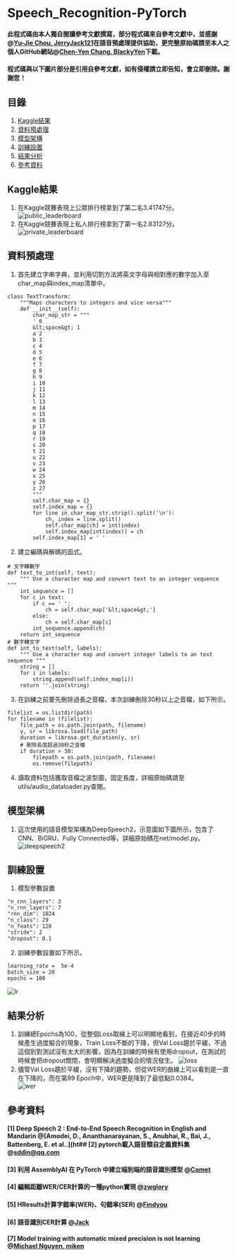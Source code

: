 # Speech_Recognition-PyTorch
 
#### 此程式碼由本人獨自閱讀參考文獻撰寫，部分程式碼來自參考文獻中，並感謝@[Yu-Jie Chou, JerryJack121](https://github.com/JerryJack121)在語音預處理提供協助，更完整原始碼請至本人之個人GitHub網站@[Chen-Yen Chang, BlackyYen](https://github.com/BlackyYen)下載。
#### 程式碼與以下圖片部分是引用自參考文獻，如有侵權請立即告知，會立即刪除。謝謝您！

## 目錄

1. [Kaggle結果](#Kaggle結果)
2. [資料預處理](#資料預處理)
3. [模型架構](#模型架構)
4. [訓練設置](#訓練設置)
5. [結果分析](#結果分析)
6. [參考資料](#參考資料)

## Kaggle結果

1. 在Kaggle競賽表現上公眾排行榜拿到了第二名3.41747分。 
![public_leaderboard](./images/readme/public_leaderboard.JPG) 
2. 在Kaggle競賽表現上私人排行榜拿到了第一名2.83127分。 
![private_leaderboard](./images/readme/private_leaderboard.JPG) 

## 資料預處理

1. 首先建立字串字典，並利用切割方法將英文字母與相對應的數字加入至char_map與index_map清單中。
```
class TextTransform:
    """Maps characters to integers and vice versa"""
    def __init__(self):
        char_map_str = """
        ' 0
        &lt;space&gt; 1
        a 2
        b 3
        c 4
        d 5
        e 6
        f 7
        g 8
        h 9
        i 10
        j 11
        k 12
        l 13
        m 14
        n 15
        o 16
        p 17
        q 18
        r 19
        s 20
        t 21
        u 22
        v 23
        w 24
        x 25
        y 26
        z 27
        """
        self.char_map = {}
        self.index_map = {}
        for line in char_map_str.strip().split('\n'):
            ch, index = line.split()
            self.char_map[ch] = int(index)
            self.index_map[int(index)] = ch
        self.index_map[1] = ' '
```
2. 建立編碼與解碼的函式。
```
# 文字轉數字
def text_to_int(self, text):
    """ Use a character map and convert text to an integer sequence """
    int_sequence = []
    for c in text:
        if c == ' ':
            ch = self.char_map['&lt;space&gt;']
        else:
            ch = self.char_map[c]
        int_sequence.append(ch)
    return int_sequence
# 數字轉文字
def int_to_text(self, labels):
    """ Use a character map and convert integer labels to an text sequence """
    string = []
    for i in labels:
        string.append(self.index_map[i])
    return ''.join(string)
```
3. 在訓練之前要先刪除過長之音檔，本次訓練刪除30秒以上之音檔，如下所示。
```
filelist = os.listdir(path)
for filename in (filelist):
    file_path = os.path.join(path, filename)
    y, sr = librosa.load(file_path)
    duration = librosa.get_duration(y, sr)
    # 刪除長度超過30秒之音檔
    if duration > 30:
        filepath = os.path.join(path, filename)
        os.remove(filepath)
```
4. 讀取資料包括獲取音檔之波型圖，固定長度，詳細原始碼請至utils/audio_dataloader.py查閱。
## 模型架構

1. 這次使用的語音模型架構為DeepSpeech2，示意圖如下圖所示，包含了CNN、BiGRU、Fully Connected等，詳細原始碼在net/model.py。 
![deepspeech2](./images/readme/deepspeech2.JPG) 
## 訓練設置

1. 模型參數設置
```
"n_cnn_layers": 3
"n_rnn_layers": 7
"rnn_dim": 1024
"n_class": 29
"n_feats": 128
"stride": 2
"dropout": 0.1
```
2. 訓練參數設置如下所示。
```
learning_rate =  5e-4
batch_size = 20
epochs = 100
```
![lr](./images/readme/lr.jpg) 
## 結果分析

1. 訓練總Epochs為100，從整個Loss取線上可以明顯地看到，在接近40步的時候產生過度擬合的現象，Train Loss不斷的下降，但Val Loss趨於平緩，不過這個到對測試沒有太大的影響，因為在訓練的時候有使用dropout，在測試的時候會把dropout關閉，會明顯解決過度擬合的情況發生。
![loss](./images/readme/loss.jpg) 
2. 儘管Val Loss趨於平緩，沒有下降的趨勢，但從WER的曲線上可以看到是一直在下降的，而在第99 Epoch中，WER更是降到了最低點0.0384。  
![wer](./images/readme/wer.jpg) 
## 參考資料

#### [1] Deep Speech 2 : End-to-End Speech Recognition in English and Mandarin @[Amodei, D., Ananthanarayanan, S., Anubhai, R., Bai, J., Battenberg, E. et al..](ht## [2] pytorch載入語音類自定義資料集 @[sddin@qq.com](https://www.it145.com/9/56376.html)
#### [3] 利用 AssemblyAI 在 PyTorch 中建立端到端的語音識別模型 @[Comet](https://cloud.tencent.com/developer/article/1645492)
#### [4] 編輯距離WER/CER計算的一種python實現 @[zwglory](https://blog.csdn.net/baobao3456810/article/details/107381052)
#### [5] HResults計算字錯率(WER)、句錯率(SER) @[Findyou](https://www.cnblogs.com/findyou/p/10646312.html) 
#### [6] 語音識別CER計算 @[Jack](https://zhuanlan.zhihu.com/p/114414797) 
#### [7] Model training with automatic mixed precision is not learning @[Michael Nguyen, miken](https://discuss.pytorch.org/t/model-training-with-automatic-mixed-precision-is-not-learning/75756) 
